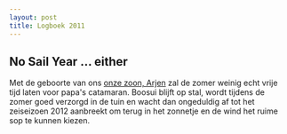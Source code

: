 ```yaml
---
layout: post
title: Logboek 2011
---
```


## No Sail Year ... either

Met de geboorte van ons [onze zoon, Arjen](http://arjen.vg) zal de zomer weinig echt vrije tijd laten voor papa's catamaran. Boosui blijft op stal, wordt tijdens de zomer goed verzorgd in de tuin en wacht dan ongeduldig af tot het zeiseizoen 2012 aanbreekt om terug in het zonnetje en de wind het ruime sop te kunnen kiezen.
 